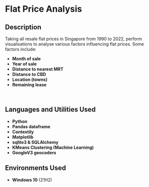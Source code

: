 <h1>Flat Price Analysis</h1>

<h2>Description</h2>
Taking all resale flat prices in Singapore from 1990 to 2022, perform visualisations to analyse various factors influencing flat prices.
Some factors include:

- <b>Month of sale</b> 
- <b>Year of sale</b>
- <b>Distance to nearest MRT</b>
- <b>Distance to CBD</b>
- <b>Location (towns)</b>
- <b>Remaining lease</b>
<br />


<h2>Languages and Utilities Used</h2>

- <b>Python</b> 
- <b>Pandas dataframe</b>
- <b>Contextily</b>
- <b>Matplotlib</b>
- <b>sqlite3 & SQLAlchemy</b>
- <b>KMeans Clustering (Machine Learning)</b>
- <b>GoogleV3 geocoders</b>

<h2>Environments Used </h2>

- <b>Windows 10</b> (21H2)

<!--
<h2>Program walk-through:</h2>

<p align="center">
Launch the utility: <br/>
<img src="https://i.imgur.com/62TgaWL.png" height="80%" width="80%" alt="Disk Sanitization Steps"/>
<br />
<br />
Select the disk:  <br/>
<img src="https://i.imgur.com/tcTyMUE.png" height="80%" width="80%" alt="Disk Sanitization Steps"/>
<br />
<br />
Enter the number of passes: <br/>
<img src="https://i.imgur.com/nCIbXbg.png" height="80%" width="80%" alt="Disk Sanitization Steps"/>
<br />
<br />
Confirm your selection:  <br/>
<img src="https://i.imgur.com/cdFHBiU.png" height="80%" width="80%" alt="Disk Sanitization Steps"/>
<br />
<br />
Wait for process to complete (may take some time):  <br/>
<img src="https://i.imgur.com/JL945Ga.png" height="80%" width="80%" alt="Disk Sanitization Steps"/>
<br />
<br />
Sanitization complete:  <br/>
<img src="https://i.imgur.com/K71yaM2.png" height="80%" width="80%" alt="Disk Sanitization Steps"/>
<br />
<br />
Observe the wiped disk:  <br/>
<img src="https://i.imgur.com/AeZkvFQ.png" height="80%" width="80%" alt="Disk Sanitization Steps"/>
</p>
--!>
<!--
 ```diff
- text in red
+ text in green
! text in orange
# text in gray
@@ text in purple (and bold)@@
```
--!>
